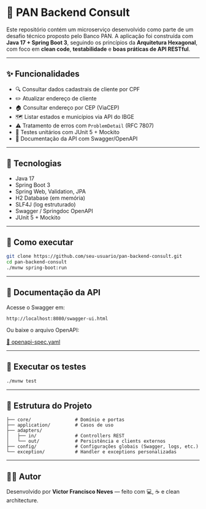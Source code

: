# 🏦 PAN Backend Consult

Este repositório contém um microserviço desenvolvido como parte de um desafio técnico proposto pelo Banco PAN. A aplicação foi construída com **Java 17 + Spring Boot 3**, seguindo os princípios da **Arquitetura Hexagonal**, com foco em **clean code**, **testabilidade** e **boas práticas de API RESTful**.

---

## ✨ Funcionalidades

- 🔍 Consultar dados cadastrais de cliente por CPF  
- ✏️ Atualizar endereço de cliente  
- 🏠 Consultar endereço por CEP (ViaCEP)  
- 🗺️ Listar estados e municípios via API do IBGE  
- ⚠️ Tratamento de erros com `ProblemDetail` (RFC 7807)  
- 🧪 Testes unitários com JUnit 5 + Mockito  
- 🧾 Documentação da API com Swagger/OpenAPI

---

## 🧱 Tecnologias

- Java 17  
- Spring Boot 3  
- Spring Web, Validation, JPA  
- H2 Database (em memória)  
- SLF4J (log estruturado)
- Swagger / Springdoc OpenAPI  
- JUnit 5 + Mockito

---

## 🚀 Como executar

```bash
git clone https://github.com/seu-usuario/pan-backend-consult.git
cd pan-backend-consult
./mvnw spring-boot:run
```

---

## 🔎 Documentação da API

Acesse o Swagger em:

```
http://localhost:8080/swagger-ui.html
```

Ou baixe o arquivo OpenAPI:

[📄 openapi-spec.yaml](./docs/openapi-spec.yaml)

---

## 🧪 Executar os testes

```bash
./mvnw test
```

---

## 📂 Estrutura do Projeto

```
├── core/                # Domínio e portas
├── application/         # Casos de uso
├── adapters/
│   ├── in/              # Controllers REST
│   └── out/             # Persistência e clients externos
├── config/              # Configurações globais (Swagger, logs, etc.)
└── exception/           # Handler e exceptions personalizadas
```

---

## 👨‍💻 Autor

Desenvolvido por **Victor Francisco Neves** — feito com 💻, ☕ e clean architecture.
